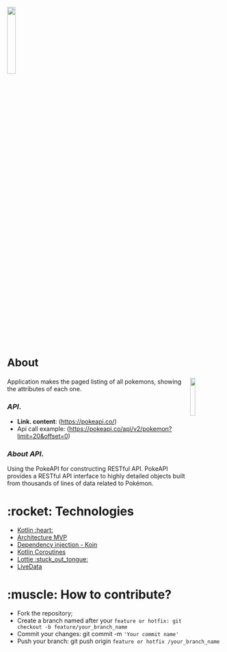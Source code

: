 <a target="_blank"><img src="https://user-images.githubusercontent.com/47648982/130158643-a5e2a01b-8315-4b44-b258-fcfac6f16c52.png" align="center" width="20%"></a>

### **<h2>About</h2>**

<p><a target="_blank" rel="noopener noreferrer" href="https://user-images.githubusercontent.com/47648982/130159775-36258f29-cd00-4715-ac2d-b95e0759db06.gif"><img src="https://user-images.githubusercontent.com/47648982/130159775-36258f29-cd00-4715-ac2d-b95e0759db06.gif" align="right" width="15%" style="max-width:100%;"></a></p>

Application makes the paged listing of all pokemons, showing the attributes of each one.



### *API*.  
- **Link. content**: (https://pokeapi.co/)
- Api call example: (https://pokeapi.co/api/v2/pokemon?limit=20&offset=0) 

### *About API*. 
<p>Using the PokeAPI for constructing RESTful API. PokeAPI provides a RESTful API interface to highly detailed objects built from thousands of lines of data related to Pokémon.</p>

<h1>:rocket: Technologies</h1>  

<ul>
  <li><a href="https://developer.android.com/kotlin?hl=pt" rel="nofollow"> Kotlin :heart: </a></li>
  <li><a href="https://en.wikipedia.org/wiki/Model%E2%80%93view%E2%80%93presenter" rel="nofollow">Architecture MVP</a></li>
  <li><a href="https://insert-koin.io/" rel="nofollow">Dependency injection - Koin</a></li>
<li><a href="https://developer.android.com/kotlin/coroutines?gclid=CjwKCAjwgviIBhBkEiwA10D2jzPWvJShY_Pk__NZI33OAPPtNDr9SCn3XdkRj5SGTVYe-bCv9P8NHhoCR7oQAvD_BwE&gclsrc=aw.ds" rel="nofollow"> Kotlin Coroutines</a></li>
  <li><a href="https://lottiefiles.com/" rel="nofollow">Lottie :stuck_out_tongue:</a></li>
  <li><a href="https://developer.android.com/topic/libraries/architecture/livedata" rel="nofollow">LiveData</a></li>
</ul>

<h1>:muscle: How to contribute?</h1>

<ul>
<li>Fork the repository;</li>
<li>Create a branch named after your <code>feature or hotfix: git checkout -b feature/your_branch_name</code></li>
 <li>Commit your changes: git commit -m <code>'Your commit name'</code></li>
 <li>Push your branch: git push origin <code>feature or hotfix /your_branch_name</code></li>
</ul>
